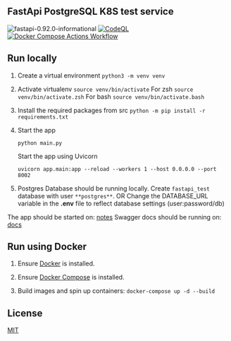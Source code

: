 ## FastApi PostgreSQL K8S test service

![fastapi-0.92.0-informational](https://img.shields.io/badge/fastapi-0.92.0-informational) [![CodeQL](https://github.com/KenMwaura1/Fast-Api-example/actions/workflows/codeql.yml/badge.svg)](https://github.com/KenMwaura1/Fast-Api-example/actions/workflows/codeql.yml)
[![Docker Compose Actions Workflow](https://github.com/KenMwaura1/Fast-Api-example/actions/workflows/docker-image.yml/badge.svg)](https://github.com/KenMwaura1/Fast-Api-example/actions/workflows/docker-image.yml)


## Run locally

1. Create a virtual environment
   `python3 -m venv venv`
2. Activate virtualenv
   `source venv/bin/activate`
   For zsh
   `source venv/bin/activate.zsh`
   For bash
   `source venv/bin/activate.bash`
3. Install the required packages from src
   `python -m pip install -r requirements.txt`
4. Start the app
   ```shell
   python main.py
   ```

   Start the app using Uvicorn
   ```shell
   uvicorn app.main:app --reload --workers 1 --host 0.0.0.0 --port 8002
   ```

5. Postgres Database should be running locally.
   Create `fastapi_test` database with user `**postgres**`.
   OR
   Change the DATABASE_URL variable in the **.env** file to reflect database settings (user:password/db)

The app should be started on: [notes](http://localhost:8002/notes)
Swagger docs should be running on: [docs](http://localhost:8002/docs)


## Run using Docker

1. Ensure [Docker](https://docs.docker.com/install/) is installed.

2. Ensure [Docker Compose](https://docs.docker.com/compose/install/) is installed.

3. Build images and spin up containers:
   `docker-compose up -d --build`


## License

[MIT](https://choosealicense.com/licenses/mit/)
